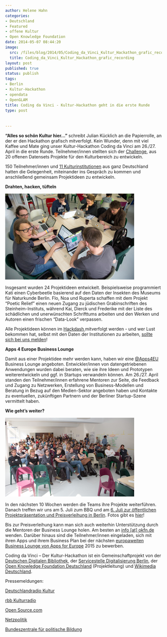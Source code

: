 ```yaml
---
author: Helene Hahn
categories:
- Deutschland
- Featured
- offene Kultur
- Open Knowledge Foundation
date: 2014-05-07 08:44:20
image:
  src: /files/blog/2014/05/Coding_da_Vinci_Kultur_Hackathon_grafic_recording3.jpg
  title: Coding_da_Vinci_Kultur_Hackathon_grafic_recording
layout: post
published: true
status: publish
tags:
- Berlin
- Kultur-Hackathon
- opendata
- OpenGLAM
title: Coding da Vinci - Kultur-Hackathon geht in die erste Runde
type: post


---
```


**“Alles so schön Kultur hier…”** schreibt Julian Kücklich an die Papierrolle, an der er den Hackathon grafisch mitverfolgt. Kein Wunder, denn mit viel Kaffee und Mate ging unser Kultur-Hackathon Coding da Vinci am 26./27. April in die erste Runde. Teilnehmer/innen stellten sich der [Challenge](http://codingdavinci.de/#challenges), aus 20 offenen Datensets Projekte für den Kulturbereich zu entwickeln.

150 Teilnehmer/innen und [11 Kulturinstitutionen](http://codingdavinci.de/partner/#kulturinstitutionen) aus ganz Deutschland hatten die Gelegenheit, miteinander ins Gespräch zu kommen und anschließend gemeinsam Projektideen zu entwickeln.

**Drahten, hacken, tüfteln**

![G38A9126](/files/blog/2014/05/G38A9126-415x276.jpg)

Insgesamt wurden 24 Projektideen entwickelt. Beispielsweise programmiert Kati einen Cyberbeetle basierend auf den Daten der Insekten des Museums für Naturkunde Berlin. Flo, Noa und Ruperta schaffen mit dem Projekt “Poetic Relief” einen neuen Zugang zu jüdischen Grabinschriften des Steinheim-Instituts, während Kai, Dierck und Frederike mit der Liste des schädlichen und unerwünschten Schrifttums arbeiten und den Werken und Autoren einen frischen “Data-Look” verpassen.

Alle Projektideen können im [Hackdash ](http://cdvinci.hackdash.org/)mitverfolgt werden - und wer Lust bekommen hat, selbst mit den Daten der Institutionen zu arbeiten, [sollte sich bei uns melden](helene.hahn@okfn.org)!

**Apps 4 Europe Business Lounge**

Damit aus einer Projektidee mehr werden kann, haben wir eine [@Apps4EU](http://twitter.com/Apps4EU) Business Lounge angeboten. Entwickler/innen von datengetriebenen Anwendungen wurden dabei beraten, wie sie ihre Ideen und Prototypen weiterentwickeln und ggf. in Startups verwandeln können. Am 26./27. April standen den Teilnehmer/innen erfahrene Mentoren zur Seite, die Feedback und Zugang zu Netzwerken, Erstellung von Business-Modellen und Beratung in Bezug auf den Medien-Sektor angeboten haben und Kontakte zu eventuellen, zukünftigen Partnern und der Berliner Startup-Szene vermittelt haben.

**Wie geht’s weiter?**

![G38A9054](/files/blog/2014/05/G38A9054-415x253.jpg)

In den nächsten 10 Wochen werden die Teams ihre Projekte weiterführen. Danach treffen wir uns am 5. Juli zum BBQ und am [6\. Juli zur öffentlichen Projektpräsentation und Preisverleihung in Berlin](http://codingdavinci.de/programm/). Fotos gibt es [hier](https://www.flickr.com/photos/okfde/sets/)!

Bis zur Preisverleihung kann man sich auch weiterhin Unterstützung durch die Mentoren der Business Lounge holen. Am besten an [info [at] okfn.de](mailto:info@okfn.de) wenden. Darüber hinaus sind die Teilnehmer/innen eingeladen, sich mit ihren Apps und ihrem Business Plan bei der nächsten [europaweiten Business Lounge von Apps for Europe](http://www.appsforeurope.eu/business-lounge) 2015 zu bewerben.

Coding da Vinci – Der Kultur-Hackathon ist ein Gemeinschaftprojekt von der [Deutschen Digitalen Bibliothek](https://www.deutsche-digitale-bibliothek.de/), der [Servicestelle Digitalisierung Berlin](https://www.deutsche-digitale-bibliothek.de/), der [Open Knowledge Foundation Deutschland](https://www.wikimedia.de/wiki/Hauptseite) (Projektleitung) und [Wikimedia Deutschland](https://www.wikimedia.de/wiki/Hauptseite).

Pressemeldungen:

[Deutschlandradio Kultur](http://breitband.deutschlandradiokultur.de/coding-da-vinci/)

[rbb Kulturradio](http://mediathek.rbb-online.de/kulturradio/kulturradio-am-vormittag/-coding-da-vinci-der-erste-kultur-hackathon-in?documentId=21002618)

[Open Source.com](http://opensource.com/education/14/4/open-data-hackathon-tackles-cultural-preservation)

[Netzpolitik](https://netzpolitik.org/2014/coding-da-vinci-der-kultur-hackathon/)

[Bundeszentrale für politische Bildung](https://www.youtube.com/watch?v=Z7LJbw1uQho&feature=youtu.be)

 